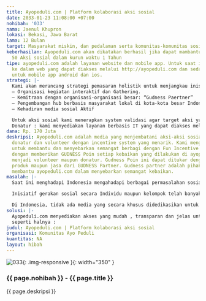 ```yaml
---
title: Ayopeduli.com | Platform kolaborasi aksi sosial
date: 2033-01-23 11:08:00 +07:00
nohibah: '033'
nama: Jaenul Khupron
lokasi: Bekasi, Jawa Barat
lama: 12 Bulan
target: Masyarakat miskin, dan pedalaman serta komunitas-komunitas sosial di Indonesia
keberhasilan: Ayopeduli.com akan dikatakan berhasil jika dapat mambantu setidaknya
  50 Aksi sosial dalam kurun waktu 1 Tahun
tipe: ayopeduli.com adalah layanan website dan mobile app. Untuk saat ini kami mengembangkan
  ke dalam web yang dapat diakses melalui http://ayopeduli.com dan sedang dalam pengembangan
  untuk mobile app android dan ios.
strategi: |-
  Kami akan merancang strategi pemasaran holistik untuk menjangkau inisiatif proyek sosial dan donatur:
  – Organisasi kegiatan interaktif dan Gathering.
  – Kemitraan dengan organisasi-organisasi besar: “Gudness Paertner”
  – Pengembangan hub berbasis masyarakat lokal di kota-kota besar Indonesia
  – Kehadiran media sosial Aktif

  Untuk aksi sosial kami menerapkan system validasi agar target aksi yang ingin kami capai tepat sasaran.
  Donatur : kami menyediakan layanan berbasis IT yang dapat diakses melalui berbagai perangkat selular sehingga ayopeduli.com dapat di gunakan secara optimal oleh pengguna
dana: Rp. 170 Juta
deskripsi: Ayopeduli.com adalah media yang menjembatani aksi-aksi sosial dengan para
  donatur dan volunteer dengan incentive system yang menarik. Kami mengajak para stakeholder
  untuk membantu dan menyebarkan semangat berbagi dengan Fun Incentive System yaitu
  dengan memberikan GUDNESS Poin setiap kebaikan yang dilakukan di ayopeduli.com dengan
  menjadi volunteer maupun donatur. Gudness Poin ini dapat ditukar dengan penawaran
  produk maupun jasa dari GUDNESS Partner. Gudness partner adalah pihak-pihak yang
  membantu ayopeduli.com dalam menyebarkan semangat kebaikan.
masalah: |-
  Saat ini menghadapi Indonesia mengahadapi berbagai permasalahan sosial dalam bidang pendidikan, kesehatan dan lingkungan yang sangat kompleks. lebih dari 50 Juta masyarakat hidup dibawah garis kemiskinan. Pemerintah kurang menanggapi dari permasalahan-permasalahan tersebut sehingga penanganan terhadap permasalahan sosial tersebut perlu diselesaikan secara gotong-royong dari Masyarakat Indonesia Sendiri.

  Inisiatif gerakan sosial secara Individu maupun kelompok telah banyak muncul namun mereka terkadang menemui berbagai kendala seperti halnya akses pendanaan, perekrutan volunteer serta peliputan media yang sedikit.

  Di Indonesia, tidak ada media yang secara khusus didedikasikan untuk menampilkan informasi yang berkaitan dengan proyek-proyek sosial. Sebuah solusi baru diperlukan untuk menjembatani akses informasi aksi-aksi sosial untuk bertemu dengan para pemangku kepentingan.
solusi: |-
  Ayopeduli.com menyediakan akses yang mudah , transparan dan jelas untuk informasi yang berkaitan dengan aksi-aksi sosial . Kami merancang sebuah platform yang menyatukan inisiatif sosial , masyarakat , donor dan relawan . Melalui platform digital , ayopeduli.com menciptakan nilai-nilai yang kuat dengan memfasilitasi interaksi antara beberapa stakeholder
  seperti halnya :
judul: Ayopeduli.com | Platform kolaborasi aksi sosial
organisasi: Komunitas Ayo Peduli
kuantitas: NA
layout: hibah
---
```


![033](/static/img/hibahcms/033.png){: .img-responsive }{: width="350" }

### {{ page.nohibah }} - {{ page.title }}

{{ page.deskripsi }}
